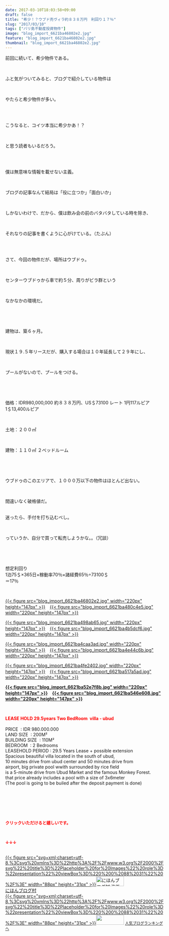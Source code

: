 ```yaml
---
date: 2017-03-10T18:03:58+09:00
draft: false
title: "希少！？ウブド売ヴィラ約８３８万円　利回り１７％"
slug: "2017/03/10"
tags: ["バリ島不動産投資物件"]
image: "blog_import_6621ba46802e2.jpg"
feature: "blog_import_6621ba46802e2.jpg"
thumbnail: "blog_import_6621ba46802e2.jpg"
---
```

<p>前回に続いて、希少物件である。</p><p> </p><p>ふと気がついてみると、ブログで紹介している物件は</p><p> </p><p>やたらと希少物件が多い。</p><p> </p><p><br/>こうなると、コイツ本当に希少かあ！？</p><p> </p><p>と思う読者もいるだろう。</p><p> </p><p><br/>僕は無意味な情報を載せない主義。</p><p> </p><p>ブログの記事なんて結局は「役に立つか」「面白いか」</p><p> </p><p>しかないわけで、だから、僕は飲み会の前のバタバタしている時を除き、</p><p> </p><p>それなりの記事を書くように心がけている。（たぶん）</p><p> </p><p><br/>さて、今回の物件だが、場所はウブドゥ。</p><p> </p><p>センターウブドゥから車で約５分、周りがビラ群という</p><p> </p><p>なかなかの環境だ。</p><p> </p><p> </p><p>建物は、築６ヶ月。</p><p> </p><p>現状１９.５年リースだが、購入する場合は１０年延長して２９年にし、</p><p> </p><p>プールがないので、プールをつける。</p><p> </p><p> </p><p>価格：IDR980,000,000 約８３８万円、US＄73100 レート 1円117ルピア 1＄13,400ルピア</p><p> </p><p>土地：２００㎡</p><p> </p><p>建物：１１０㎡ ２ベッドルーム</p><p> </p><p> </p><p>ウブドゥのこのエリアで、１０００万以下の物件はほとんど出ない。</p><p> </p><p>間違いなく破格値だ。</p><p><br/>迷ったら、手付を打ち込むべし。</p><p> </p><p>っていうか、自分で買って転売しようかな。。（冗談）</p><p> </p><p> </p><p>想定利回り<br/>1泊75＄×365日×稼動率70％×諸経費65％÷73100＄<br/>＝17％</p><p> </p><p><a href="blog_import_6621ba46802e2.jpg">{{< figure src="blog_import_6621ba46802e2.jpg" width="220px" height="147px" >}}</a>　<a href="blog_import_6621ba480c4e5.jpg">{{< figure src="blog_import_6621ba480c4e5.jpg" width="220px" height="147px" >}}</a></p><p><a href="blog_import_6621ba498ab65.jpg">{{< figure src="blog_import_6621ba498ab65.jpg" width="220px" height="147px" >}}</a>　<a href="blog_import_6621ba4b5dcf6.jpg">{{< figure src="blog_import_6621ba4b5dcf6.jpg" width="220px" height="147px" >}}</a></p><p><a href="blog_import_6621ba4caa3ad.jpg">{{< figure src="blog_import_6621ba4caa3ad.jpg" width="220px" height="147px" >}}</a>　<a href="blog_import_6621ba4e44c6b.jpg">{{< figure src="blog_import_6621ba4e44c6b.jpg" width="220px" height="147px" >}}</a></p><p><a href="blog_import_6621ba4fe2402.jpg">{{< figure src="blog_import_6621ba4fe2402.jpg" width="220px" height="147px" >}}</a>　<a href="blog_import_6621ba517a5ad.jpg">{{< figure src="blog_import_6621ba517a5ad.jpg" width="220px" height="147px" >}}</a></p><p><span style="color: rgb(255, 0, 0);"><span style="font-weight: bold;"><a href="blog_import_6621ba52e7f8b.jpg">{{< figure src="blog_import_6621ba52e7f8b.jpg" width="220px" height="147px" >}}</a>　<a href="blog_import_6621ba546e608.jpg">{{< figure src="blog_import_6621ba546e608.jpg" width="220px" height="147px" >}}</a></span></span></p><p> </p><p><span style="color: rgb(255, 0, 0);"><span style="font-weight: bold;">LEASE HOLD 29.5years Two BedRoom  villa - ubud </span></span>       <br/>        <br/>PRICE  : IDR 980.000.000    <br/>LAND SIZE  : 200M²    <br/>BUILDING SIZE  : 110M²    <br/>BEDROOM  : 2 Bedrooms    <br/>LEASEHOLD PERIOD : 29.5 Years Lease + possible extension    <br/>Spacious beautiful villa located in the south of ubud,       <br/>10 minutes drive from ubud center and 50 minutes drive from      <br/>airport, big private pool wwith surrounded by rice field      <br/>is a 5-minute drive from Ubud Market and the famous Monkey Forest.       <br/>that price already includes a pool with a size of 3x6meter      <br/>(The pool is going to be builed after the deposit payment is done) </p><p> </p><p> </p><p> </p><p><font color="#ff0000" size="2"><strong>クリックいただけると嬉しいです。</strong></font></p><p></p><p> </p><p><font color="#ff0000" size="2"><strong>↓↓↓</strong></font></p><p><br/><a href="ranking.html?p_cid=01260127" target="_blank">{{< figure src="svg+xml;charset=utf-8,%3Csvg%20xmlns%3D%22http%3A%2F%2Fwww.w3.org%2F2000%2Fsvg%22%20title%3D%22Placeholder%20for%20Images%22%20role%3D%22presentation%22%20viewBox%3D%220%200%2088%2031%22%20%2F%3E" width="88px" height="31px" >}}<noscript><img alt="にほんブログ村 海外生活ブログ バリ島情報へ" border="0" height="31" src="https://img-proxy.blog-video.jp/images?url=http%3A%2F%2Foverseas.blogmura.com%2Fbali%2Fimg%2Fbali88_31.gif" width="88"></noscript></a><br/><a href="ranking.html?p_cid=01260127" target="_blank">にほんブログ村</a><br/><a href="link.php?1804582" title="人気ブログランキングへ">{{< figure src="svg+xml;charset=utf-8,%3Csvg%20xmlns%3D%22http%3A%2F%2Fwww.w3.org%2F2000%2Fsvg%22%20title%3D%22Placeholder%20for%20Images%22%20role%3D%22presentation%22%20viewBox%3D%220%200%2088%2031%22%20%2F%3E" width="88px" height="31px" >}}<noscript><img border="0" height="31" src="https://blog.with2.net/img/banner/banner_22.gif" width="88"></noscript></a> <a href="link.php?1804582" style="font-size: 12px;">人気ブログランキングへ</a></p>

